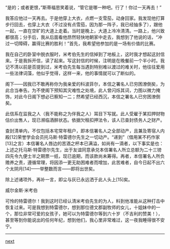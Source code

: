 
“是的；或者更恨，”斯蒂福思笑着说，“管它是哪一种吧。行了！你过一天再去！”

我答应他过一天再去。于是他穿上大衣，点燃一支雪茄，动身回家。我发现他打算步行回去，也穿上大衣（不过没有点雪茄，因为那一阵子，我已经抽多了），跟他一起，一直在空旷的大道上走着。当时是晚上，大道上冷冷清清。一路上，他兴致都很高；分手后，我从后面看他昂然轻快地朝家中走去，我想到了他说的话，“冲过一切障碍，赢得比赛的胜利！”首先，我希望他参加的是一场有价值的比赛。

我在自己的卧室中脱衣服时，米考伯先生的信掉到了地板上，这时我才想起这封信来。于是我拆开信，读了起来。写这封信的时候，注明是在晚餐前一个半小时。我记不清以前是否提到过，米考伯先生每当遇到特别难以渡过的难关时，他往往爱用一些法律词藻，他似乎觉得，这样一来，他的事情就可以了断似的。

阁下——因我已不敢再称你为我亲爱的科波菲尔，本信之署名人已穷困潦倒矣，为此合当奉告。为不使阁下预知其灾难性之处境，此人曾闪烁其词，力图以微力掩饰，对此今日阁下想必已察知一二；然希望已经西沉，本信之署名人已穷困潦倒矣。

此信系在监我之人（我不能称之为伴我之人）耳目下写就。此人受雇于某扣押财物估价出售人，现已濒临酒醉状态。依据欠租扣押法令，该人已查封债务人之财产。

查封清单内，不仅包括本宅常年租户，即本信署名人之全部动产，且兼及寄宿人内殿[12]荣誉学会会员托马斯·特雷德尔先生之一切动产。“递到”（借用某不朽作家[13]之言）本信署名人唇边的苦酒之杯本已满溢，如尚有一滴者，以下事实是也：上述之托马斯·特雷德尔先生，出于友谊同意承兑本信署名人所立总额为二十三镑四先令九便士半之期票一纸，现已逾期，而该款尚未筹得。再者，本信署名人所负赡养之责，遵循常理，将因添一更无助困难者而增加，此苦难者，自今日起不出六个太阴月[14]——举整数而言——即将出世矣。

除上述诸项外，再补一言，即尘与灰已永远洒于此人头上[15]矣。

威尔金斯·米考伯

可怜的特雷德尔！我到这时已经认清米考伯先生的为人，料到他准能从这种打击中恢复过来。可是我想到特雷德尔，想到那位德文郡副牧师的女儿，十姐妹中的一个，那位非常可爱的女孩子，她可以为特雷德尔等到六十岁（不吉利的赞美！），甚至等到你能说出的任何年纪，想到他们，我心里非常难过，这一夜我睡得很不安宁。

* * *

[next](page382)